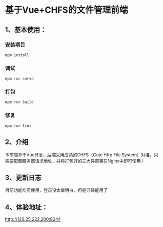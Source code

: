 # 基于Vue+CHFS的文件管理前端

## 1、基本使用：

### 安装项目
```
npm install
```

### 调试
```
npm run serve
```

### 打包
```
npm run build
```

### 修复
```
npm run lint
```

## 2、介绍

本前端基于Vue开发，后端采用成熟的CHFS（Cute Http File System）对接。只需要配置服务器请求地址，并将打包好的三大件部署在Nginx中即可使用！

## 3、更新日志

目前功能均可使用，登录没太做明白，但是已经能用了

## 4、体验地址：

http://120.25.222.200:8244

